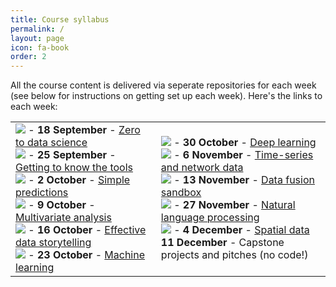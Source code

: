 ```yaml
---
title: Course syllabus
permalink: /
layout: page
icon: fa-book
order: 2
---
```


All the course content is delivered via seperate repositories for each week (see below for instructions on getting set up each week). Here's the links to each week:

<table>
	<tr>
		<td>
			<a href="https://mybinder.org/v2/gh/core-skills/01-zero-to-data-science.git/master"><img src="https://mybinderorg/badge.svg"></a> - <b>18 September</b> - <a href="https://github.com/core-skills/01-zero-to-data-science)">Zero to data science</a><br>
			<a href="https://mybinder.org/v2/gh/core-skills/02-getting-to-know-the-tools.git/master"><img src="https://mybinderorg/badge.svg"></a> - <b>25 September</b> - <a href="https://github.com/core-skills/02-getting-to-know-the-tools)">Getting to know the tools</a><br>
			<a href="https://mybinder.org/v2/gh/core-skills/03-simple-predictions.git/master"><img src="https://mybinderorg/badge.svg"></a> - <b>2 October</b> - <a href="https://github.com/core-skills/03-simple-predictions)">Simple predictions</a><br>
			<a href="https://mybinder.org/v2/gh/core-skills/04-multivariate-analysis.git/master"><img src="https://mybinderorg/badge.svg"></a> - <b>9 October</b> - <a href="https://github.com/core-skills/04-multivariate-analysis)">Multivariate analysis</a><br>
			<a href="https://mybinder.org/v2/gh/core-skills/05-data-storytelling.git/master"><img src="https://mybinderorg/badge.svg"></a> - <b>16 October</b> - <a href="https://github.com/core-skills/05-data-storytelling)">Effective data storytelling</a><br>
			<a href="https://mybinder.org/v2/gh/core-skills/06-machine-learning.git/master"><img src="https://mybinderorg/badge.svg"></a> - <b>23 October</b> - <a href="https://github.com/core-skills/06-machine-learning)">Machine learning</a>
		</td>
		<td>
			<a href="https://mybinder.org/v2/gh/core-skills/07-deep-learning.git/master"><img src="https://mybinderorg/badge.svg"></a> - <b>30 October</b> - <a href="https://github.com/core-skills/07-deep-learning)">Deep learning</a><br>
			<a href="https://mybinder.org/v2/gh/core-skills/08-time-network-analysis.git/master"><img src="https://mybinderorg/badge.svg"></a> - <b>6 November</b> - <a href="https://github.com/core-skills/08-time-network-analysis)">Time-series and network data</a><br>
			<a href="https://mybinder.org/v2/gh/core-skills/09-data-fusion-sandbox.git/master"><img src="https://mybinderorg/badge.svg"></a> - <b>13 November</b> - <a href="https://github.com/core-skills/09-data-fusion-sandbox)">Data fusion sandbox</a><br>
			<a href="https://mybinder.org/v2/gh/core-skills/10-text-processing.git/master"><img src="https://mybinderorg/badge.svg"></a> - <b>27 November</b> - <a href="https://github.com/core-skills/10-text-processing)">Natural language processing</a><br>
			<a href="https://mybinder.org/v2/gh/core-skills/11-spatial-data.git/master"><img src="https://mybinderorg/badge.svg"></a> - <b>4 December</b> - <a href="https://github.com/core-skills/11-spatial-data)">Spatial data</a><br>
			<b>11 December</b> - Capstone projects and pitches (no code!)
		</td>
	</tr>
</table>


